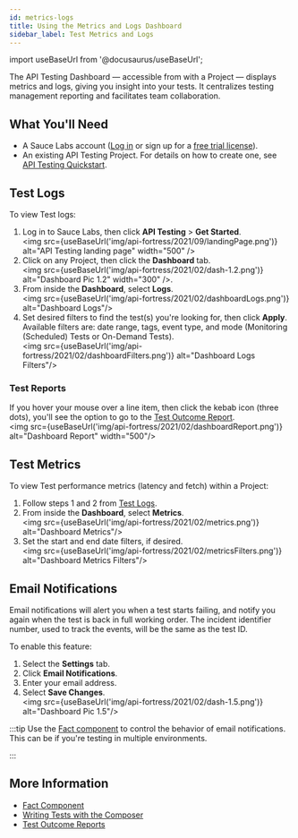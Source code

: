```yaml
---
id: metrics-logs
title: Using the Metrics and Logs Dashboard
sidebar_label: Test Metrics and Logs
---
```


import useBaseUrl from '@docusaurus/useBaseUrl';

The API Testing Dashboard &#8212; accessible from with a Project &#8212; displays metrics and logs, giving you insight into your tests. It centralizes testing management reporting and facilitates team collaboration.

## What You'll Need

* A Sauce Labs account ([Log in](https://accounts.saucelabs.com/am/XUI/#login/) or sign up for a [free trial license](https://saucelabs.com/sign-up)).
* An existing API Testing Project. For details on how to create one, see [API Testing Quickstart](/api-testing/quickstart/).


## Test Logs

To view Test logs:

1. Log in to Sauce Labs, then click **API Testing** > **Get Started**.<br/><img src={useBaseUrl('img/api-fortress/2021/09/landingPage.png')} alt="API Testing landing page" width="500" />
2. Click on any Project, then click the **Dashboard** tab.<br/><img src={useBaseUrl('img/api-fortress/2021/02/dash-1.2.png')} alt="Dashboard Pic 1.2" width="300" />.<br/>
3. From inside the **Dashboard**, select **Logs**.<br/><img src={useBaseUrl('img/api-fortress/2021/02/dashboardLogs.png')} alt="Dashboard Logs"/>
4. Set desired filters to find the test(s) you're looking for, then click **Apply**. Available filters are: date range, tags, event type, and mode (Monitoring (Scheduled) Tests or On-Demand Tests).<br/><img src={useBaseUrl('img/api-fortress/2021/02/dashboardFilters.png')} alt="Dashboard Logs Filters"/>

### Test Reports

If you hover your mouse over a line item, then click the kebab icon (three dots), you'll see the option to go to the [Test Outcome Report](/api-testing/test-reports/).<br/><img src={useBaseUrl('img/api-fortress/2021/02/dashboardReport.png')} alt="Dashboard Report" width="500"/>


## Test Metrics

To view Test performance metrics (latency and fetch) within a Project:

1. Follow steps 1 and 2 from [Test Logs](#test-logs).
2. From inside the **Dashboard**, select **Metrics**.<br/><img src={useBaseUrl('img/api-fortress/2021/02/metrics.png')} alt="Dashboard Metrics"/>
3. Set the start and end date filters, if desired.<br/><img src={useBaseUrl('img/api-fortress/2021/02/metricsFilters.png')} alt="Dashboard Metrics Filters"/>


## Email Notifications

Email notifications will alert you when a test starts failing, and notify you again when the test is back in full working order. The incident identifier number, used to track the events, will be the same as the test ID.

To enable this feature:
1. Select the **Settings** tab.
1. Click **Email Notifications**.
1. Enter your email address.
1. Select **Save Changes**.<br/><img src={useBaseUrl('img/api-fortress/2021/02/dash-1.5.png')} alt="Dashboard Pic 1.5"/>


:::tip
Use the [Fact component](/api-testing/composer/other-components/#fact) to control the behavior of email notifications. This can be if you're testing in multiple environments.

:::


## More Information

- [Fact Component](/api-testing/composer/other-components/#fact)
- [Writing Tests with the Composer](/api-testing/composer/)
- [Test Outcome Reports](/api-testing/test-reports)
